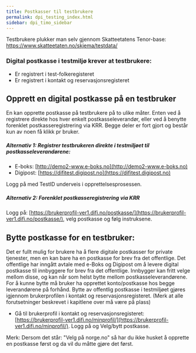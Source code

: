 ```yaml
---
title: Postkasser til testbrukere
permalink: dpi_testing_index.html
sidebar: dpi_timo_sidebar
---
```


<!-- ![](/images/dpi/underarbeide.png) -->


Testbrukere plukker man selv gjennom Skatteetatens Tenor-base: https://www.skatteetaten.no/skjema/testdata/ 

### Digital postkasse i testmiljø krever at testbrukere:
- Er registrert i test-folkeregisteret
- Er registrert i kontakt og reservasjonsregisteret

## Opprett en digital postkasse på en testbruker
En kan opprette postkasse på testbrukere på to ulike måter. Enten ved å registrere direkte hos hver enkelt postkasseleverandør, eller ved å benytte forenklet postkasseregistrering via KRR. Begge deler er fort gjort og består kun av noen få klikk pr bruker.

##### Alternativ 1: Registrer testbrukeren direkte i testmiljøet til postkasseleverandørene:
- E-boks: [http://demo2-www.e-boks.no](http://demo2-www.e-boks.no)
- Digipost: [https://difitest.digipost.no](https://difitest.digipost.no)

Logg på med TestID underveis i opprettelsesprosessen.

##### Alternativ 2: Forenklet postkasseregistrering via KRR
Logg på: [https://brukerprofil-ver1.difi.no/postkasse/](https://brukerprofil-ver1.difi.no/postkasse/), velg postkasse og følg instruksene. 
 
## Bytte postkasse for en testbruker:
Det er fullt mulig for brukere ha å flere digitale postkasser for private tjenester, men en kan bare ha en postkasse for brev fra det offentlige. Det offentlige har inngått avtale med e-Boks og Digipost om å levere digital postkasse til innbyggere for brev fra det offentlige. Innbygger kan fritt velge mellom disse, og kan når som helst bytte mellom postkasseleverandørene. For å kunne bytte må bruker ha opprettet konto/postkasse hos begge leverandørene på forhånd. Bytte av offentlig postkasse i testmiljøet gjøres igjennom brukerprofilen i kontakt og reservasjonsregisteret.
(Merk at alle forutsetninger beskrevet i kapitlene over må være på plass)
- Gå til brukerprofil i kontakt og reservasjonsregisteret: [https://brukerprofil-ver1.difi.no/minprofil/](https://brukerprofil-ver1.difi.no/minprofil/). Logg på og Velg/bytt postkasse.

Merk: Dersom det står: "Velg på norge.no" så har du ikke husket å opprette en postkasse først og da vil du måtte gjøre det først.
